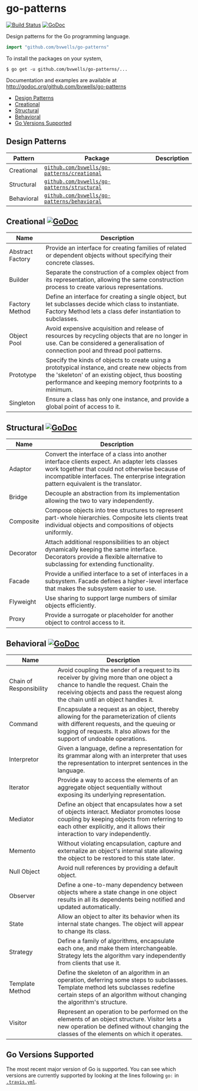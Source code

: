 # go-patterns

[![Build Status](https://travis-ci.org/bvwells/go-patterns.svg?branch=master)](https://travis-ci.org/bvwells/go-patterns) 
[![GoDoc](http://godoc.org/github.com/bvwells/go-patterns?status.svg)](http://godoc.org/github.com/bvwells/go-patterns)

Design patterns for the Go programming language.

``` go
import "github.com/bvwells/go-patterns"
```

To install the packages on your system,

```
$ go get -u github.com/bvwells/go-patterns/...
```

Documentation and examples are available at http://godoc.org/github.com/bvwells/go-patterns

 * [Design Patterns](#design-patterns)
 * [Creational](#creational)
 * [Structural](#structural)
 * [Behavioral](#behavioral)
 * [Go Versions Supported](#go-versions-supported)

## Design Patterns

Pattern    | Package                                   | Description
-----------|-------------------------------------------|------------
Creational | [`github.com/bvwells/go-patterns/creational`][creational-ref] | 
Structural | [`github.com/bvwells/go-patterns/structural`][structural-ref] | 
Behavioral | [`github.com/bvwells/go-patterns/behavioral`][behavioral-ref] | 

## Creational [![GoDoc](https://godoc.org/github.com/bvwells/go-patterns/creational?status.svg)](https://godoc.org/github.com/bvwells/go-patterns/creational)

Name       | Description
-----------|-------------------------------------------
Abstract Factory | Provide an interface for creating families of related or dependent objects without specifying their concrete classes.
Builder | Separate the construction of a complex object from its representation, allowing the same construction process to create various representations.
Factory Method | Define an interface for creating a single object, but let subclasses decide which class to instantiate. Factory Method lets a class defer instantiation to subclasses.
Object Pool | Avoid expensive acquisition and release of resources by recycling objects that are no longer in use. Can be considered a generalisation of connection pool and thread pool patterns.
Prototype | Specify the kinds of objects to create using a prototypical instance, and create new objects from the 'skeleton' of an existing object, thus boosting performance and keeping memory footprints to a minimum.
Singleton | Ensure a class has only one instance, and provide a global point of access to it.

## Structural [![GoDoc](https://godoc.org/github.com/bvwells/go-patterns/structural?status.svg)](https://godoc.org/github.com/bvwells/go-patterns/structutal)

Name       | Description
-----------|-------------------------------------------
Adaptor | Convert the interface of a class into another interface clients expect. An adapter lets classes work together that could not otherwise because of incompatible interfaces. The enterprise integration pattern equivalent is the translator.
Bridge | Decouple an abstraction from its implementation allowing the two to vary independently.
Composite | Compose objects into tree structures to represent part-whole hierarchies. Composite lets clients treat individual objects and compositions of objects uniformly.
Decorator | Attach additional responsibilities to an object dynamically keeping the same interface. Decorators provide a flexible alternative to subclassing for extending functionality.
Facade | Provide a unified interface to a set of interfaces in a subsystem. Facade defines a higher-level interface that makes the subsystem easier to use.
Flyweight | Use sharing to support large numbers of similar objects efficiently.
Proxy | Provide a surrogate or placeholder for another object to control access to it.

## Behavioral [![GoDoc](https://godoc.org/github.com/bvwells/go-patterns/behavioral?status.svg)](https://godoc.org/github.com/bvwells/go-patterns/behavioral)

Name       | Description
-----------|-------------------------------------------
Chain of Responsibility | Avoid coupling the sender of a request to its receiver by giving more than one object a chance to handle the request. Chain the receiving objects and pass the request along the chain until an object handles it.
Command | Encapsulate a request as an object, thereby allowing for the parameterization of clients with different requests, and the queuing or logging of requests. It also allows for the support of undoable operations.
Interpretor | Given a language, define a representation for its grammar along with an interpreter that uses the representation to interpret sentences in the language.
Iterator | Provide a way to access the elements of an aggregate object sequentially without exposing its underlying representation.
Mediator | Define an object that encapsulates how a set of objects interact. Mediator promotes loose coupling by keeping objects from referring to each other explicitly, and it allows their interaction to vary independently.
Memento | Without violating encapsulation, capture and externalize an object's internal state allowing the object to be restored to this state later.
Null Object | Avoid null references by providing a default object.
Observer | Define a one-to-many dependency between objects where a state change in one object results in all its dependents being notified and updated automatically.
State | Allow an object to alter its behavior when its internal state changes. The object will appear to change its class.
Strategy | Define a family of algorithms, encapsulate each one, and make them interchangeable. Strategy lets the algorithm vary independently from clients that use it.
Template Method | Define the skeleton of an algorithm in an operation, deferring some steps to subclasses. Template method lets subclasses redefine certain steps of an algorithm without changing the algorithm's structure.
Visitor | Represent an operation to be performed on the elements of an object structure. Visitor lets a new operation be defined without changing the classes of the elements on which it operates.

## Go Versions Supported

The most recent major version of Go is supported. You can see which versions are
currently supported by looking at the lines following `go:` in
[`.travis.yml`](.travis.yml).

[creational-ref]: https://godoc.org/github.com/bvwells/go-patterns/creational
[structural-ref]: https://godoc.org/github.com/bvwells/go-patterns/structural
[behavioral-ref]: https://godoc.org/github.com/bvwells/go-patterns/behavioral
